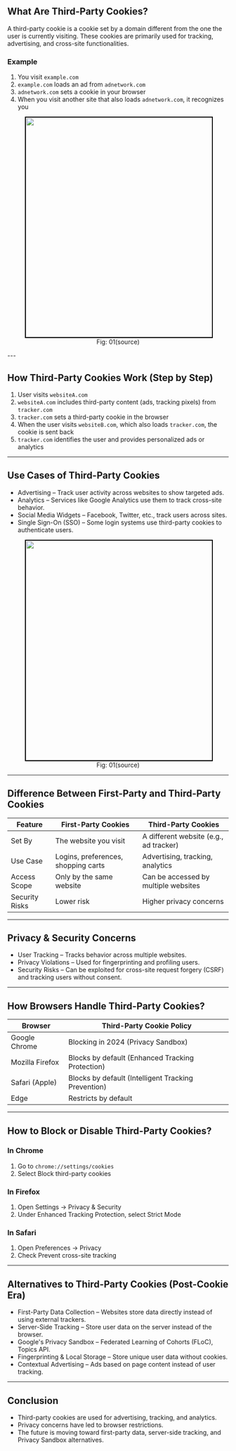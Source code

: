 ## What Are Third-Party Cookies?
A third-party cookie is a cookie set by a domain different from the one the user is currently visiting. These cookies are primarily used for tracking, advertising, and cross-site functionalities.



### Example
1. You visit `example.com`
2. `example.com` loads an ad from `adnetwork.com`
3. `adnetwork.com` sets a cookie in your browser
4. When you visit another site that also loads `adnetwork.com`, it recognizes you

<figure>
	<div align="center">
	<img src="/data/EdgeCaching/assets/TPC.png" height="500" width="500" style="border: 2px solid black;"></div>
	<figcaption style="text-align: center">Fig: 01(source)</figcaption>  
</figure>
---

## How Third-Party Cookies Work (Step by Step)
1. User visits `websiteA.com`
2. `websiteA.com` includes third-party content (ads, tracking pixels) from `tracker.com`
3. `tracker.com` sets a third-party cookie in the browser
4. When the user visits `websiteB.com`, which also loads `tracker.com`, the cookie is sent back
5. `tracker.com` identifies the user and provides personalized ads or analytics

---

## Use Cases of Third-Party Cookies
- Advertising – Track user activity across websites to show targeted ads.
- Analytics – Services like Google Analytics use them to track cross-site behavior.
- Social Media Widgets – Facebook, Twitter, etc., track users across sites.
- Single Sign-On (SSO) – Some login systems use third-party cookies to authenticate users.

<figure>
	<div align="center">
	<img src="/data/EdgeCaching/assets/type_tpc.png" height="500" width="500" style="border: 2px solid black;"></div>
	<figcaption style="text-align: center">Fig: 01(source)</figcaption>  
</figure>

---

## Difference Between First-Party and Third-Party Cookies
| Feature          | First-Party Cookies     | Third-Party Cookies  |
|-----------------|----------------|----------------|
| Set By         | The website you visit  | A different website (e.g., ad tracker) |
| Use Case       | Logins, preferences, shopping carts | Advertising, tracking, analytics |
| Access Scope   | Only by the same website | Can be accessed by multiple websites |
| Security Risks | Lower risk | Higher privacy concerns |

---

## Privacy & Security Concerns
- User Tracking – Tracks behavior across multiple websites.
- Privacy Violations – Used for fingerprinting and profiling users.
- Security Risks – Can be exploited for cross-site request forgery (CSRF) and tracking users without consent.

---

## How Browsers Handle Third-Party Cookies?
| Browser       | Third-Party Cookie Policy |
|--------------|--------------------------|
| Google Chrome | Blocking in 2024 (Privacy Sandbox) |
| Mozilla Firefox | Blocks by default (Enhanced Tracking Protection) |
| Safari (Apple) | Blocks by default (Intelligent Tracking Prevention) |
| Edge | Restricts by default |

---

## How to Block or Disable Third-Party Cookies?
### In Chrome
1. Go to `chrome://settings/cookies`
2. Select Block third-party cookies

### In Firefox
1. Open Settings → Privacy & Security
2. Under Enhanced Tracking Protection, select Strict Mode

### In Safari
1. Open Preferences → Privacy
2. Check Prevent cross-site tracking

---

## Alternatives to Third-Party Cookies (Post-Cookie Era)
- First-Party Data Collection – Websites store data directly instead of using external trackers.
- Server-Side Tracking – Store user data on the server instead of the browser.
- Google's Privacy Sandbox – Federated Learning of Cohorts (FLoC), Topics API.
- Fingerprinting & Local Storage – Store unique user data without cookies.
- Contextual Advertising – Ads based on page content instead of user tracking.

---

## Conclusion
- Third-party cookies are used for advertising, tracking, and analytics.
- Privacy concerns have led to browser restrictions.
- The future is moving toward first-party data, server-side tracking, and Privacy Sandbox alternatives.